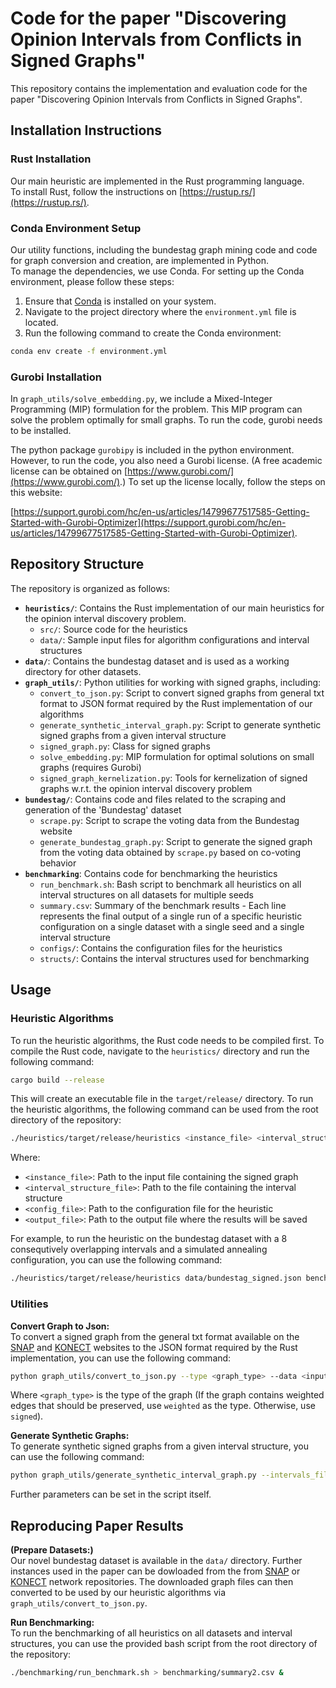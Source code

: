 # Code for the paper "Discovering Opinion Intervals from Conflicts in Signed Graphs"

This repository contains the implementation and evaluation code for the paper "Discovering Opinion Intervals from Conflicts in Signed Graphs".

## Installation Instructions

### Rust Installation

Our main heuristic are implemented in the Rust programming language.  
To install Rust, follow the instructions on [https://rustup.rs/](https://rustup.rs/).

### Conda Environment Setup 

Our utility functions, including the bundestag graph mining code and code for graph conversion and creation, are implemented in Python.  
To manage the dependencies, we use Conda. For setting up the Conda environment, please follow these steps:

1. Ensure that [Conda](https://docs.conda.io/projects/conda/en/latest/user-guide/install/index.html) is installed on your system.
2. Navigate to the project directory where the `environment.yml` file is located.
3. Run the following command to create the Conda environment:

```bash
conda env create -f environment.yml
```

### Gurobi Installation

In `graph_utils/solve_embedding.py`, we include a Mixed-Integer Programming (MIP) formulation for the problem.
This MIP program can solve the problem optimally for small graphs.
To run the code, gurobi needs to be installed.  

The python package `gurobipy` is included in the python environment.
However, to run the code, you also need a Gurobi license. (A free academic license can be obtained on [https://www.gurobi.com/](https://www.gurobi.com/).)
To set up the license locally, follow the steps on this website:  

[https://support.gurobi.com/hc/en-us/articles/14799677517585-Getting-Started-with-Gurobi-Optimizer](https://support.gurobi.com/hc/en-us/articles/14799677517585-Getting-Started-with-Gurobi-Optimizer).

## Repository Structure

The repository is organized as follows:

- **`heuristics/`**: Contains the Rust implementation of our main heuristics for the opinion interval discovery problem.
  - `src/`: Source code for the heuristics
  - `data/`: Sample input files for algorithm configurations and interval structures
- **`data/`**: Contains the bundestag dataset and is used as a working directory for other datasets.
- **`graph_utils/`**: Python utilities for working with signed graphs, including:
  - `convert_to_json.py`: Script to convert signed graphs from general txt format to JSON format required by the Rust implementation of our algorithms
  - `generate_synthetic_interval_graph.py`: Script to generate synthetic signed graphs from a given interval structure 
  - `signed_graph.py`: Class for signed graphs
  - `solve_embedding.py`: MIP formulation for optimal solutions on small graphs (requires Gurobi)
  - `signed_graph_kernelization.py`: Tools for kernelization of signed graphs w.r.t. the opinion interval discovery problem
- **`bundestag/`**: Contains code and files related to the scraping and generation of the 'Bundestag' dataset
  - `scrape.py`: Script to scrape the voting data from the Bundestag website
  - `generate_bundestag_graph.py`: Script to generate the signed graph from the voting data obtained by `scrape.py` based on co-voting behavior
- **`benchmarking`**: Contains code for benchmarking the heuristics
  - `run_benchmark.sh`: Bash script to benchmark all heuristics on all interval structures on all datasets for multiple seeds
  - `summary.csv`: Summary of the benchmark results - Each line represents the final output of a single run of a specific heuristic configuration on a single dataset with a single seed and a single interval structure
  - `configs/`: Contains the configuration files for the heuristics
  - `structs/`: Contains the interval structures used for benchmarking
  
## Usage

### Heuristic Algorithms

To run the heuristic algorithms, the Rust code needs to be compiled first.
To compile the Rust code, navigate to the `heuristics/` directory and run the following command:

```bash
cargo build --release
```

This will create an executable file in the `target/release/` directory.
To run the heuristic algorithms, the following command can be used from the root directory of the repository:

```bash
./heuristics/target/release/heuristics <instance_file> <interval_structure_file> <config_file> <output_file> gaic --seed <seed>
```

Where:
- `<instance_file>`: Path to the input file containing the signed graph
- `<interval_structure_file>`: Path to the file containing the interval structure
- `<config_file>`: Path to the configuration file for the heuristic
- `<output_file>`: Path to the output file where the results will be saved

For example, to run the heuristic on the bundestag dataset with a 8 consequtively overlapping intervals and a simulated annealing configuration, you can use the following command:

```bash
./heuristics/target/release/heuristics data/bundestag_signed.json benchmarking/structs/intervals8.json benchmarking/configs/config_venus_chunks_10.json data/bundestag_signed_solution.json gaic --seed 42
```

### Utilities

**Convert Graph to Json:**  
To convert a signed graph from the general txt format available on the [SNAP](https://snap.stanford.edu/data/) and [KONECT](https://konect.cc/networks/) websites to the JSON format required by the Rust implementation, you can use the following command:

```bash
python graph_utils/convert_to_json.py --type <graph_type> --data <input_file> --output <output_base_name>
```

Where `<graph_type>` is the type of the graph (If the graph contains weighted edges that should be preserved, use `weighted` as the type. Otherwise, use `signed`).

**Generate Synthetic Graphs:**  
To generate synthetic signed graphs from a given interval structure, you can use the following command:

```bash
python graph_utils/generate_synthetic_interval_graph.py --intervals_file <interval_structure_file> --output_dir <output_directory>
```

Further parameters can be set in the script itself.

## Reproducing Paper Results

**(Prepare Datasets:)**  
Our novel bundestag dataset is available in the `data/` directory.
Further instances used in the paper can be dowloaded from the from [SNAP](https://snap.stanford.edu/data/) or [KONECT](https://konect.cc/networks/) network repositories.
The downloaded graph files can then converted to be used by our heuristic algorithms via `graph_utils/convert_to_json.py`.

**Run Benchmarking:**  
To run the benchmarking of all heuristics on all datasets and interval structures, you can use the provided bash script from the root directory of the repository:

```bash
./benchmarking/run_benchmark.sh > benchmarking/summary2.csv &
```